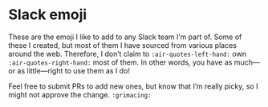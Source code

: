 # Slack emoji

These are the emoji I like to add to any Slack team I’m part of. Some of these I created, but most of them I have sourced from various places around the web. Therefore, I don’t claim to `:air-quotes-left-hand:` own `:air-quotes-right-hand:` most of them. In other words, you have as much—or as little—right to use them as I do!

Feel free to submit PRs to add new ones, but know that I’m really picky, so I might not approve the change. `:grimacing:`

